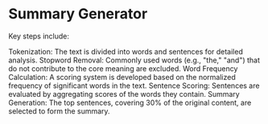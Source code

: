 # Summary Generator
Key steps include:

Tokenization: The text is divided into words and sentences for detailed analysis.
Stopword Removal: Commonly used words (e.g., "the," "and") that do not contribute to the core meaning are excluded.
Word Frequency Calculation: A scoring system is developed based on the normalized frequency of significant words in the text.
Sentence Scoring: Sentences are evaluated by aggregating scores of the words they contain.
Summary Generation: The top sentences, covering 30% of the original content, are selected to form the summary.
